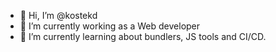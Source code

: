 - 👋 Hi, I’m @kostekd
- 👀 I’m currently working as a Web developer
- 🌱 I’m currently learning about bundlers, JS tools and CI/CD. 


<!---
kostekd/kostekd is a ✨ special ✨ repository because its `README.md` (this file) appears on your GitHub profile.
You can click the Preview link to take a look at your changes.
--->
